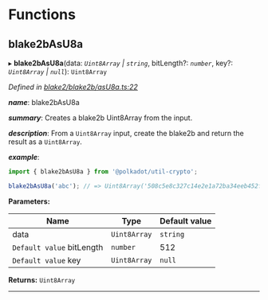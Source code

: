 

# Functions

<a id="blake2basu8a"></a>

##  blake2bAsU8a

▸ **blake2bAsU8a**(data: *`Uint8Array` | `string`*, bitLength?: *`number`*, key?: *`Uint8Array` | `null`*): `Uint8Array`

*Defined in [blake2/blake2b/asU8a.ts:22](https://github.com/polkadot-js/common/blob/420f807/packages/util-crypto/src/blake2/blake2b/asU8a.ts#L22)*

*__name__*: blake2bAsU8a

*__summary__*: Creates a blake2b Uint8Array from the input.

*__description__*: From a `Uint8Array` input, create the blake2b and return the result as a `Uint8Array`.

*__example__*:   

```javascript
import { blake2bAsU8a } from '@polkadot/util-crypto';

blake2bAsU8a('abc'); // => Uint8Array('508c5e8c327c14e2e1a72ba34eeb452f37458b209ed63a294d999b4c86675982')
```

**Parameters:**

| Name | Type | Default value |
| ------ | ------ | ------ |
| data | `Uint8Array` | `string` | - |
| `Default value` bitLength | `number` | 512 |
| `Default value` key | `Uint8Array` | `null` |  null |

**Returns:** `Uint8Array`

___

